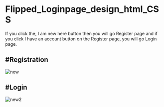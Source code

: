 # Flipped_Loginpage_design_html_CSS
If you click the, I am new here button then you will go Register page and if you click I have an account button on the Register page, you will go Login page.

## #Registration
![new](https://user-images.githubusercontent.com/80118217/165598642-c5ff025a-9d85-4103-8898-f2f1f8342e61.JPG)


## #Login
![new2](https://user-images.githubusercontent.com/80118217/165598714-ef860780-c188-4009-b531-481c328bfc87.JPG)
